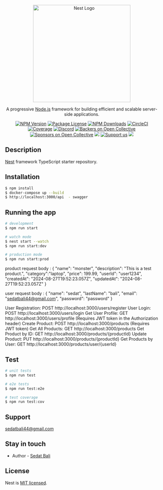 <p align="center">
  <a href="http://nestjs.com/" target="blank"><img src="https://nestjs.com/img/logo_text.svg" width="320" alt="Nest Logo" /></a>
</p>

[circleci-image]: https://img.shields.io/circleci/build/github/nestjs/nest/master?token=abc123def456
[circleci-url]: https://circleci.com/gh/nestjs/nest

  <p align="center">A progressive <a href="http://nodejs.org" target="_blank">Node.js</a> framework for building efficient and scalable server-side applications.</p>
    <p align="center">
<a href="https://www.npmjs.com/~nestjscore" target="_blank"><img src="https://img.shields.io/npm/v/@nestjs/core.svg" alt="NPM Version" /></a>
<a href="https://www.npmjs.com/~nestjscore" target="_blank"><img src="https://img.shields.io/npm/l/@nestjs/core.svg" alt="Package License" /></a>
<a href="https://www.npmjs.com/~nestjscore" target="_blank"><img src="https://img.shields.io/npm/dm/@nestjs/common.svg" alt="NPM Downloads" /></a>
<a href="https://circleci.com/gh/nestjs/nest" target="_blank"><img src="https://img.shields.io/circleci/build/github/nestjs/nest/master" alt="CircleCI" /></a>
<a href="https://coveralls.io/github/nestjs/nest?branch=master" target="_blank"><img src="https://coveralls.io/repos/github/nestjs/nest/badge.svg?branch=master#9" alt="Coverage" /></a>
<a href="https://discord.gg/G7Qnnhy" target="_blank"><img src="https://img.shields.io/badge/discord-online-brightgreen.svg" alt="Discord"/></a>
<a href="https://opencollective.com/nest#backer" target="_blank"><img src="https://opencollective.com/nest/backers/badge.svg" alt="Backers on Open Collective" /></a>
<a href="https://opencollective.com/nest#sponsor" target="_blank"><img src="https://opencollective.com/nest/sponsors/badge.svg" alt="Sponsors on Open Collective" /></a>
  <a href="https://paypal.me/kamilmysliwiec" target="_blank"><img src="https://img.shields.io/badge/Donate-PayPal-ff3f59.svg"/></a>
    <a href="https://opencollective.com/nest#sponsor"  target="_blank"><img src="https://img.shields.io/badge/Support%20us-Open%20Collective-41B883.svg" alt="Support us"></a>
  <a href="https://twitter.com/nestframework" target="_blank"><img src="https://img.shields.io/twitter/follow/nestframework.svg?style=social&label=Follow"></a>
</p>
  <!--[![Backers on Open Collective](https://opencollective.com/nest/backers/badge.svg)](https://opencollective.com/nest#backer)
  [![Sponsors on Open Collective](https://opencollective.com/nest/sponsors/badge.svg)](https://opencollective.com/nest#sponsor)-->

## Description

[Nest](https://github.com/nestjs/nest) framework TypeScript starter repository.

## Installation

```bash
$ npm install
$ docker-compose up --build
$ http://localhost:3000/api  - swagger
```

## Running the app

```bash
# development
$ npm run start

# watch mode
$ nest start --watch
$ npm run start:dev

# production mode
$ npm run start:prod
```

product request body :
{
"name": "monster",
"description": "This is a test product.",
"category":"laptop",
"price": 199.99,
"userId": "user1234",
"createdAt": "2024-08-27T19:52:23.057Z",
"updatedAt": "2024-08-27T19:52:23.057Z"
}

user request body :
{
"name": "sedat",
"lastName": "bali",
"email": "sedatbali44@gmail.com",
"password": "password"
}

User Registration: POST http://localhost:3000/users/register
User Login: POST http://localhost:3000/users/login
Get User Profile: GET http://localhost:3000/users/profile (Requires JWT token in the Authorization header)
Create Product: POST http://localhost:3000/products (Requires JWT token)
Get All Products: GET http://localhost:3000/products
Get Product by ID: GET http://localhost:3000/products/{productId}
Update Product: PUT http://localhost:3000/products/{productId}
Get Products by User: GET http://localhost:3000/products/user/{userId}

## Test

```bash
# unit tests
$ npm run test

# e2e tests
$ npm run test:e2e

# test coverage
$ npm run test:cov
```

## Support

sedatbali44@gmail.com

## Stay in touch

- Author - [Sedat Bali](https://github.com/sedatbali44)

## License

Nest is [MIT licensed](LICENSE).
